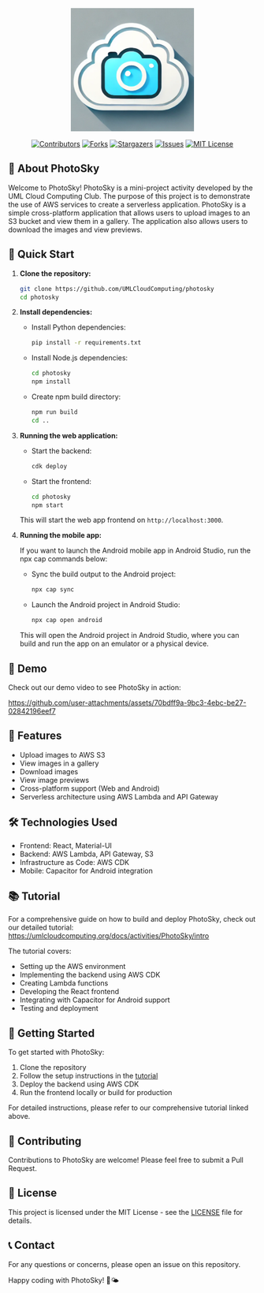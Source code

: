 <div align="center">
  <img src="photosky/public/PhotoSky.png" alt="PhotoSky" width="250" height="250">
</div>

<div align="center">

[![Contributors](https://img.shields.io/github/contributors/UMLCloudComputing/photosky.svg?style=for-the-badge)](https://github.com/UMLCloudComputing/photosky/graphs/contributors)
[![Forks](https://img.shields.io/github/forks/UMLCloudComputing/photosky.svg?style=for-the-badge)](https://github.com/UMLCloudComputing/photosky/network/members)
[![Stargazers](https://img.shields.io/github/stars/UMLCloudComputing/photosky.svg?style=for-the-badge)](https://github.com/UMLCloudComputing/photosky/stargazers)
[![Issues](https://img.shields.io/github/issues/UMLCloudComputing/photosky.svg?style=for-the-badge)](https://github.com/UMLCloudComputing/photosky/issues)
[![MIT License](https://img.shields.io/github/license/UMLCloudComputing/photosky.svg?style=for-the-badge)](https://github.com/UMLCloudComputing/photosky/blob/master/LICENSE)
</div>

## 📘 About PhotoSky

Welcome to PhotoSky! PhotoSky is a mini-project activity developed by the UML Cloud Computing Club. The purpose of this project is to demonstrate the use of AWS services to create a serverless application. PhotoSky is a simple cross-platform application that allows users to upload images to an S3 bucket and view them in a gallery. The application also allows users to download the images and view previews.

## 🚀 Quick Start

1. **Clone the repository:**

   ```bash
   git clone https://github.com/UMLCloudComputing/photosky
   cd photosky
   ```

2. **Install dependencies:**

   - Install Python dependencies:

     ```bash
     pip install -r requirements.txt
     ```
   
   - Install Node.js dependencies:

     ```bash
     cd photosky
     npm install
     ```

   - Create npm build directory:

     ```bash
     npm run build
     cd ..
     ```

3. **Running the web application:**

   - Start the backend:

     ```bash
     cdk deploy
     ```

   - Start the frontend:

     ```bash
     cd photosky
     npm start
     ```

   This will start the web app frontend on `http://localhost:3000`. 

4. **Running the mobile app:**
   
   If you want to launch the Android mobile app in Android Studio, run the npx cap commands below:

   - Sync the build output to the Android project:

     ```bash
     npx cap sync
     ```

   - Launch the Android project in Android Studio:

     ```bash
     npx cap open android
     ```

   This will open the Android project in Android Studio, where you can build and run the app on an emulator or a physical device.

## 🎥 Demo

Check out our demo video to see PhotoSky in action:

https://github.com/user-attachments/assets/70bdff9a-9bc3-4ebc-be27-02842196eef7


## 🚀 Features

- Upload images to AWS S3
- View images in a gallery
- Download images
- View image previews
- Cross-platform support (Web and Android)
- Serverless architecture using AWS Lambda and API Gateway

## 🛠️ Technologies Used

- Frontend: React, Material-UI
- Backend: AWS Lambda, API Gateway, S3
- Infrastructure as Code: AWS CDK
- Mobile: Capacitor for Android integration

## 📚 Tutorial

For a comprehensive guide on how to build and deploy PhotoSky, check out our detailed tutorial: https://umlcloudcomputing.org/docs/activities/PhotoSky/intro

The tutorial covers:
- Setting up the AWS environment
- Implementing the backend using AWS CDK
- Creating Lambda functions
- Developing the React frontend
- Integrating with Capacitor for Android support
- Testing and deployment

## 🏁 Getting Started

To get started with PhotoSky:

1. Clone the repository
2. Follow the setup instructions in the [tutorial](https://umlcloudcomputing.org/docs/activities/PhotoSky/intro)
3. Deploy the backend using AWS CDK
4. Run the frontend locally or build for production

For detailed instructions, please refer to our comprehensive tutorial linked above.

## 🤝 Contributing

Contributions to PhotoSky are welcome! Please feel free to submit a Pull Request.

## 📄 License

This project is licensed under the MIT License - see the [LICENSE](LICENSE) file for details.

## 📞 Contact

For any questions or concerns, please open an issue on this repository.

Happy coding with PhotoSky! 📸🌤️